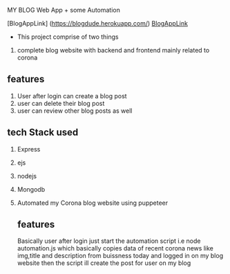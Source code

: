 MY BLOG Web App + some Automation

[BlogAppLink] (https://blogdude.herokuapp.com/)
[BlogAppLink](https://blogdude.herokuapp.com/)

* This project comprise of two things
1. complete blog website with backend and frontend mainly related to corona
  ## features 
  1. User after login can create a blog post
  2. user can delete their blog post
  3. user can review other blog posts as well
  ## tech Stack used
  1. Express
  2. ejs 
  3. nodejs
  4. Mongodb

2. Automated my Corona blog website using puppeteer
  
   ## features
    Basically user after login just start the automation script i.e node automation.js  which basically copies data of recent corona 
    news like img,title and  description from buissness today and logged in on my blog website then the script ill create the post for user
    on my blog 
